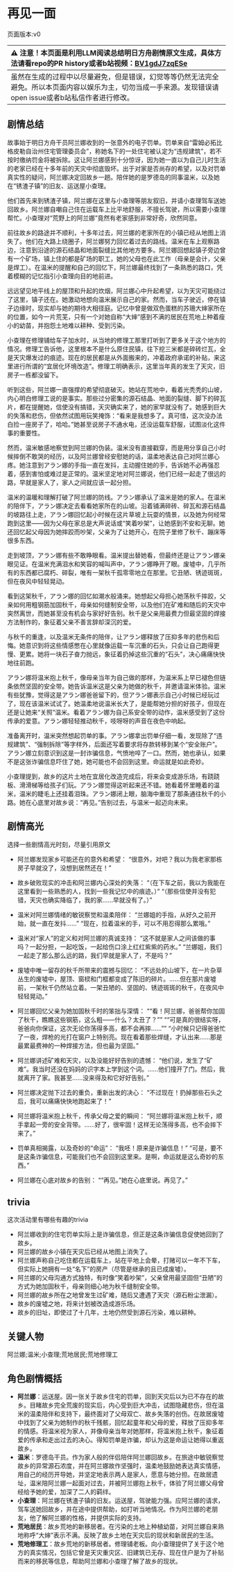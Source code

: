 # 再见一面
页面版本:v0
 

| :warning: 注意！本页面是利用LLM阅读总结明日方舟剧情原文生成，具体方法请看repo的PR history或者b站视频：[BV1gdJ7zqESe](https://www.bilibili.com/video/BV1gdJ7zqESe/)         |
|:----------------------------|
| 虽然在生成的过程中以尽量避免，但是错误，幻觉等等仍然无法完全避免。所以本页面内容以娱乐为主，切勿当成一手来源。发现错误请open issue或者b站私信作者进行修改。|



## 剧情总结
故事始于明日方舟干员阿兰娜收到的一张意外的电子罚单。罚单来自“雷姆必拓比格皮勒自治州住宅管理委员会”，称她名下的一处住宅被认定为“违规建筑”，若不按时缴纳罚金将被拆除。这让阿兰娜感到十分惊讶，因为她一直以为自己儿时生活的老家已经在十多年前的天灾中彻底毁坏。出于对家是否尚存的希望，以及对罚单真实性的疑问，阿兰娜决定回故乡一趟。陪伴她的是罗德岛的同事温米，以及她在“锈渣子镇”的旧友、运送屋小查理。

他们首先来到锈渣子镇，阿兰娜在这里与小查理等朋友叙旧，并请小查理驾车送她回故乡。阿兰娜自嘲自己住在运载车上比平地舒服，不擅长驾驶，所以需要小查理帮忙。小查理对“荒野上的阿兰娜”竟然有老家感到非常好奇，欣然同意。

前往故乡的路途并不顺利，十多年过去，阿兰娜的老家所在的小镇已经从地图上消失了。他们在大路上绕圈子，阿兰娜努力回忆着过去的路线。温米在车上观察路边，注意到沿途的源石结晶和地面裂缝比其他地方要多。阿兰娜回想起镇子旁边曾有一个矿场，镇上住的都是矿场的职工，她的父母也在此工作（母亲是会计，父亲是焊工）。在温米的提醒和自己的回忆下，阿兰娜最终找到了一条熟悉的路口，凭着模糊的记忆指引小查理向目的地前进。

远远望见地平线上的屋顶和升起的炊烟，阿兰娜心中升起希望，以为天灾可能绕过了这里，镇子还在。她激动地想向温米展示自己的家。然而，当车子驶近，停在镇子边缘时，现实却与她的期待大相径庭。记忆中曾是做双色蛋糕的苏珊大婶家所在的位置，如今一片荒芜，只有一个对她自称“大婶”感到不满的居民在荒地上种着瘦小的幼苗，并抱怨土地难以耕种、受到污染。

小查理在修理铺给车子加水时，从当地的修理工那里打听到了更多关于这个地方的情况。修理工告诉他，这里根本不是什么原住民镇，往下挖三米都是碎砖烂瓦，全是天灾爆发过的痕迹。现在的居民都是从外面搬来的，冲着政府承诺的补贴，来这里进行所谓的“宜居化环境改造”。修理工明确表示，这里当年真的发生了天灾，旧房子一栋都没留下。

听到这些，阿兰娜一直强撑的希望彻底破灭。她站在荒地中，看着光秃秃的山坡，内心明白修理工说的是事实。那些过分密集的源石结晶、地面的裂缝、脚下的碎瓦片，都在提醒她，信使没有搞错，天灾确实来了，她的家早就没有了。她感到巨大的失落和悲伤，但依然试图用玩笑掩饰：“看来是我想多了。真可惜，这次没办法白捡一座房子了，哈哈。”她甚至说房子不通水电，还没运载车舒服，试图淡化这件事的重要性。

然而，温米敏感地察觉到阿兰娜的伪装。温米没有直接戳穿，而是用分享自己小时候摔倒不敢哭的经历，以及阿兰娜曾经安慰她的话，温柔地表达自己对阿兰娜心疼。她注意到アラン娜的手指一直在发抖，主动握住她的手，告诉她不必再强忍着，感到害怕或难过是正常的。温米坚定地对阿兰娜说，他们已经一起走了很远的路，早就是家人了，家人之间就应该一起分担。

温米的温暖和理解打破了阿兰娜的防线。アラン娜承认了温米是她的家人。在温米的陪伴下，アラン娜决定去看看她家所在的山坡。沿着铺满碎砖、碎瓦和源石结晶的坡路往上走，アラン娜回忆起小时候在这片草坡上玩耍的情景，以及她为何经常跑到这里——因为父母在家总是大声说话或“笑着吵架”，让她感到不安和无聊。她还回忆起父母因为她摔跤而吵架，父亲为了让她开心，在院子里修了秋千、蹦床等很多东西。

走到坡顶，アラン娜有些不敢睁眼看。温米提出替她看，但最终还是让アラン娜亲眼见证。在温米充满泪水和笑容的喊叫声中，アラン娜睁开了眼。废墟中，几乎所有的东西都已腐朽、碎裂，唯有一架秋千孤零零地立在那里。它丑陋、锈迹斑斑，但在夜风中轻轻晃动。

看到这架秋千，アラン娜的回忆如潮水般涌来。她想起父母担心她荡秋千摔跤，父亲如何用粗钢筋加固秋千，母亲如何缝制安全带，以及他们在矿难和随后的天灾中突然离世，而她甚至没有机会与家好好告别。秋千是父亲用最费力但最坚固的焊接方法制作的，象征着父亲不善言辞却深沉的爱。

与秋千的重逢，以及温米无条件的陪伴，让アラン娜释放了压抑多年的悲伤和后悔。她意识到将这些情感憋在心里就像运载一车沉重的石头，只会让自己跑得更慢、更累。她将一块石子奋力抛远，象征着扔掉这些沉重的“石头”，决心痛痛快快地往前跑。

アラン娜将温米抱上秋千，像母亲当年为自己做的那样，为温米系上早已褪色但链条依然坚固的安全带。她告诉温米这是父亲为她做的秋千，并邀请温米体验。温米有些犹豫，觉得这是アラン娜爸爸留下的，但アラン娜表示自己小时候已经玩过了，现在该温米试试了。她温柔地说温米长大了，是能帮她分担的好孩子，但现在还是让她来“关照”温米。看着アラン娜为自己系安全带的动作，温米感受到了这份传承的爱意。アラン娜轻轻推动秋千，吱呀呀的声音在夜色中响起。

准备离开时，温米突然想起罚单的事。アラン娜拿出罚单仔细一看，发现除了“违规建筑”、“强制拆除”等字样外，后面还写着要求将存款转移到某个“安全账户”。アラン娜立刻意识到这是一封诈骗信息，气愤地啐了一口。然而，她也承认，如果不是这张诈骗信息吓住了她，她可能也不会回到这里。命运就是如此奇妙。

小查理提到，故乡的这片土地在宜居化改造完成后，将来会变成游乐场，有跷跷板、滑滑梯等给孩子们玩。アラン娜觉得这听起来还不错。她看着怀里睡着的温米，温米的睫毛上还挂着泪珠。アラン娜闭上眼，脑海中重现了那条通往秋千的小路。她在心底里对故乡说：“再见。”告别过去，与温米一起迈向未来。
## 剧情高光
选择一些剧情高光时刻，尽量引用原文

- 阿兰娜发现家乡可能还在的意外和希望：
“很意外，对吧？我以为我老家那栋房子早就没了，没想到居然还在！”

- 故乡破败现实的冲击和阿兰娜内心深处的失落：
“（在下车之前，我以为我能在这里看到一些熟悉的人，找到一些我记忆中的痕迹。）”
“（那些信使并没有犯错，天灾也确实降临了，我的家......早就没有了。）”

- 温米对阿兰娜情绪的敏锐察觉和温柔陪伴：
“兰娜姐的手指，从好久之前开始，就一直在发抖......”
“现在，拉着温米的手，可以不用忍得那么累哦。”

- 温米对“家人”的定义和对阿兰娜的真诚支持：
“这不就是家人之间该做的事吗？一起分担，一起吃饭，一起给伤口涂上红红紫紫的药水。”
“兰娜姐，我们一起走了那么那么远的路，我们早就是家人了，不是吗？”

- 废墟中唯一留存的秋千所带来的震撼与回忆：
“不远处的山坡下，在一片杂草丛生的废墟中，屋顶、窗棂和门框都变成了陈旧的碎片。......但在那片废墟前，一架秋千仍然站立着。一架丑陋的、坚固的、锈迹斑斑的秋千，在夜风中轻轻晃动。”

- 阿兰娜回忆父亲为她加固秋千时的笨拙与深情：
““看！阿兰娜，爸爸帮你加固了秋千，瞧瞧这些钢筋，这么粗——什么？太丑了？””
““可是真的很结实呀，爸爸向你保证，这次无论你荡得多高，都不会再摔......””
“小时候只记得爸爸忙了一夜，焊枪的光打在窗户上特别亮。现在看着那些焊缝，才认出来......那是最累最费神的一种焊接方法，但也最为坚固。”

- 阿兰娜讲述矿难和天灾，以及没能好好告别的遗憾：
“他们说，发生了“矿难”。我当时还没在妈妈的识字本上学到这个词。......他们撞开了门。然后，我就离开了家。我甚至......没来得及和它好好告别。”

- 阿兰娜决定抛下过去的重负，重新出发的决心：
“不过现在！扔掉那些石头之后，我可以痛痛快快地跑起来了！”

- 阿兰娜将温米抱上秋千，传承父母之爱的瞬间：
“阿兰娜将温米抱上秋千，顺手拿起一旁的安全背带。......好了，很牢固！这样无论荡得多高，也不会摔下来了。”

- 罚单真相揭露，以及奇妙的“命运”：
“我呸！原来是诈骗信息！”
“可是，要不是这条诈骗信息，可能我们也不会回到这里来。是啊，命运就是这么奇妙的东西。”

- 阿兰娜在心底对故乡的告别：
““再见。”她在心底里说。再见了。”
## trivia
这次活动里有哪些有趣的trivia

- 阿兰娜收到的住宅罚单实际上是诈骗信息，但正是这条诈骗信息促使她回到了故乡。
- 阿兰娜的故乡小镇在天灾后已经从地图上消失了。
- 阿兰娜声称自己吃住都在运载车上，站在平地上会晕，打赌可以一年不下车，但实际上她拥有一处“名下”的房产（尽管是继承的且已成废墟）。
- 阿兰娜的父母沟通方式独特，有时像“笑着吵架”，父亲曾用最坚固但“丑陋”的方式为她加固秋千，母亲则细心地为秋千缝制安全带。
- 阿兰娜的故乡所在之地曾发生过矿难，随后又遭遇了天灾（源石粉尘泄漏）。
- 故乡的废墟之地，将来计划被改造成游乐场。
- 故乡的旧址，即使过了十几年，土地仍然受到源石污染，难以耕种。
## 关键人物
阿兰娜;温米;小查理;荒地居民;荒地修理工
## 角色剧情概括
-   **阿兰娜**：运送屋。因一张关于故乡住宅的罚单，回到天灾后以为已不存在的故乡。目睹故乡完全荒废的现实后，内心受到巨大冲击，试图隐藏悲伤，但在温米的温柔陪伴和支持下，最终面对了父母双亡、故乡失落的创伤。在故居废墟中找到了父亲为她制作的秋千残骸，回忆起童年和父母的爱，释放了压抑多年的情感。将温米视为家人，并像母亲当年对她那样，将温米抱上秋千，象征着爱的传承和走出过去的决心。得知罚单是诈骗，却认为这是命运让她得以重返故乡。
-   **温米**：罗德岛干员。作为家人般的伴侣陪伴阿兰娜回故乡。在旅途中敏锐察觉故乡的异常源石浓度，并在阿兰娜故作坚强时，温柔地鼓励她表达真实情感，用自己的经历开导她，并坚定地表示两人是家人，愿意与她分担。在故居遗址，温米陪阿兰娜一起面对过去，并被阿兰娜抱上秋千，体验了阿兰娜父母曾经给予她的爱，加深了二人的羁绊。
-   **小查理**：阿兰娜在锈渣子镇的旧友。运送屋，驾驶能力强。应阿兰娜的请求，驾车送她回故乡，并在途中提供帮助，如打听当地情况。作为阿兰娜的老朋友，他了解阿兰娜的性格，并提供实际的支持。
-   **荒地居民**：故乡荒地的新移居者。在污染的土地上种植幼苗，对阿兰娜自来熟地称呼“大婶”表示不满。反映了故乡土地在天灾后的现状和新居民的生活。
-   **荒地修理工**：故乡荒地的新移居者。修理铺老板。向小查理提供了关于这个地方的真实情况，包括它曾是天灾重灾区、旧建筑已无存、现在住户是为了补贴而来的移民等信息，帮助阿兰娜和小查理了解了故乡的现状。